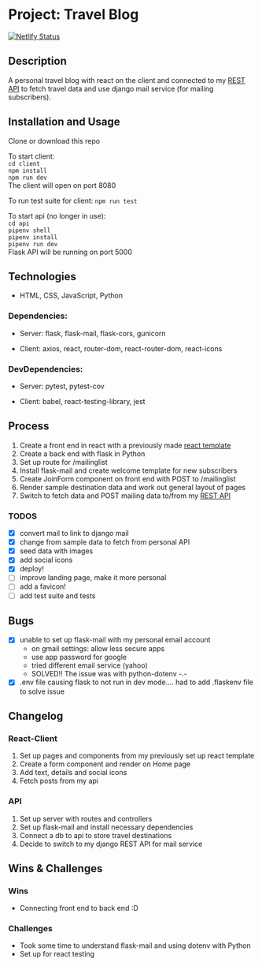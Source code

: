 # Project: Travel Blog

[![Netlify Status](https://api.netlify.com/api/v1/badges/3a2fce6c-fb85-4bf1-803c-c84b20d9f1fb/deploy-status)](https://app.netlify.com/sites/nat-travels/deploys)

## Description 
A personal travel blog with react on the client and connected to my [REST API](https://github.com/natbibi/my-rest-api) to fetch travel data and use django mail service (for mailing subscribers).

## Installation and Usage

Clone or download this repo

To start client:  
    `cd client`      
    `npm install`   
    `npm run dev`  
The client will open on port 8080   

To run test suite for client:
    `npm run test`  

To start api (no longer in use):   
    `cd api`  
    `pipenv shell`  
    `pipenv install`   
    `pipenv run dev`  
Flask API will be running on port 5000   

## Technologies  
- HTML, CSS, JavaScript, Python   

### Dependencies: 
   - Server: flask, flask-mail, flask-cors, gunicorn
   
   - Client: axios, react, router-dom, react-router-dom, react-icons
   
### DevDependencies:
   - Server: pytest, pytest-cov
   
   - Client: babel, react-testing-library, jest

## Process 
1. Create a front end in react with a previously made [react template](https://github.com/natbibi/react-template)
2. Create a back end with flask in Python 
3. Set up route for /mailinglist
4. Install flask-mail and create welcome template for new subscribers
5. Create JoinForm component on front end with POST to /mailinglist
6. Render sample destination data and work out general layout of pages  
7. Switch to fetch data and POST mailing data to/from my [REST API](https://github.com/natbibi/my-rest-api)

### TODOS
- [x] convert mail to link to django mail
- [x] change from sample data to fetch from personal API
- [x] seed data with images 
- [x] add social icons
- [x] deploy! 
- [ ] improve landing page, make it more personal
- [ ] add a favicon!
- [ ] add test suite and tests 

## Bugs
- [x] unable to set up flask-mail with my personal email account
    - on gmail settings: allow less secure apps
    - use app password for google 
    - tried different email service (yahoo)
    - SOLVED!! The issue was with python-dotenv -.-
- [x] .env file causing flask to not run in dev mode.... had to add .flaskenv file to solve issue

## Changelog

### React-Client
1. Set up pages and components from my previously set up react template
2. Create a form component and render on Home page 
3. Add text, details and social icons
4. Fetch posts from my api 


### API
1. Set up server with routes and controllers
2. Set up flask-mail and install necessary dependencies
3. Connect a db to api to store travel destinations
4. Decide to switch to my django REST API for mail service

## Wins & Challenges

### Wins
- Connecting front end to back end :D

### Challenges
- Took some time to understand flask-mail and using dotenv with Python
- Set up for react testing 
